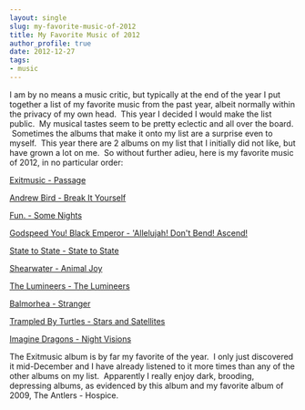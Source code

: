 ```yaml
---
layout: single
slug: my-favorite-music-of-2012
title: My Favorite Music of 2012
author_profile: true
date: 2012-12-27
tags:
- music
---
```


I am by no means a music critic, but typically at the end of the year I put together a list of my favorite music from the past year, albeit normally within the privacy of my own head.  This year I decided I would make the list public.  My musical tastes seem to be pretty eclectic and all over the board.  Sometimes the albums that make it onto my list are a surprise even to myself.  This year there are 2 albums on my list that I initially did not like, but have grown a lot on me.  So without further adieu, here is my favorite music of 2012, in no particular order:

[Exitmusic - Passage](http://www.amazon.com/Passage-Exitmusic/dp/B007PLRM2G/ref=sr_1_2?ie=UTF8&qid=1356578366&sr=8-2&keywords=Exitmusic+-+Passage)

[Andrew Bird - Break It Yourself](http://www.amazon.com/Break-Yourself-Andrew-Bird/dp/B006WWTJJ8/ref=sr_1_1?s=music&ie=UTF8&qid=1356578412&sr=1-1&keywords=Andrew+Bird+-+Break+It+Yourself)

[Fun. - Some Nights](http://www.amazon.com/Some-Nights-Fun/dp/B006M4RN3U/ref=sr_1_1?s=music&ie=UTF8&qid=1356578511&sr=1-1&keywords=Fun.+-+Some+Nights)

[Godspeed You! Black Emperor - 'Allelujah! Don't Bend! Ascend!](http://www.amazon.com/Allelujah-Ascend-Godspeed-Black-Emperor/dp/B009DQQF7Y/ref=sr_1_1?s=music&ie=UTF8&qid=1356578538&sr=1-1&keywords=Godspeed+You%21+Black+Emperor+-+%27Allelujah%21+Don%27t+Bend%21+Ascend%21)

[State to State - State to State](http://statetostate.bandcamp.com/album/state-to-state-ep-2010)

[Shearwater - Animal Joy](http://www.amazon.com/Animal-Joy-Shearwater/dp/B006MGC4EG/ref=ntt_mus_dp_dpt_1)

[The Lumineers - The Lumineers](http://www.amazon.com/Lumineers/dp/B0075MFS9Y/ref=sr_1_1?s=music&ie=UTF8&qid=1356664828&sr=1-1&keywords=The+Lumineers+-+The+Lumineers)

[Balmorhea - Stranger](http://www.amazon.com/Stranger-Balmorhea/dp/B008S8T7SM/ref=sr_1_1?s=music&ie=UTF8&qid=1356664878&sr=1-1&keywords=Balmorhea+-+Stranger)

[Trampled By Turtles - Stars and Satellites](http://www.amazon.com/Stars-Satellites-Trampled-Turtles/dp/B0079JMLGG/ref=sr_1_1?s=music&ie=UTF8&qid=1356664904&sr=1-1&keywords=Trampled+By+Turtles+-+Stars+and+Satellites)

[Imagine Dragons - Night Visions](http://www.amazon.com/Night-Visions-Imagine-Dragons/dp/B008K9SG9K/ref=ntt_mus_dp_dpt_1)

The Exitmusic album is by far my favorite of the year.  I only just discovered it mid-December and I have already listened to it more times than any of the other albums on my list.  Apparently I really enjoy dark, brooding, depressing albums, as evidenced by this album and my favorite album of 2009, The Antlers - Hospice.
